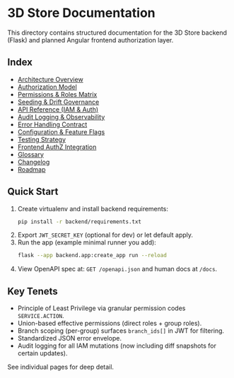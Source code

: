 # 3D Store Documentation

This directory contains structured documentation for the 3D Store backend (Flask) and planned Angular frontend authorization layer.

## Index

- [Architecture Overview](architecture.md)
- [Authorization Model](authz-model.md)
- [Permissions & Roles Matrix](permissions-roles.md)
- [Seeding & Drift Governance](seeding.md)
- [API Reference (IAM & Auth)](api-reference.md)
- [Audit Logging & Observability](audit-logging.md)
- [Error Handling Contract](error-handling.md)
- [Configuration & Feature Flags](configuration.md)
- [Testing Strategy](testing.md)
- [Frontend AuthZ Integration](frontend-authz.md)
- [Glossary](glossary.md)
- [Changelog](changelog.md)
- [Roadmap](roadmap.md)

## Quick Start

1. Create virtualenv and install backend requirements:
   ```bash
   pip install -r backend/requirements.txt
   ```
2. Export `JWT_SECRET_KEY` (optional for dev) or let default apply.
3. Run the app (example minimal runner you add):
   ```bash
   flask --app backend.app:create_app run --reload
   ```
4. View OpenAPI spec at: `GET /openapi.json` and human docs at `/docs`.

## Key Tenets
- Principle of Least Privilege via granular permission codes `SERVICE.ACTION`.
- Union-based effective permissions (direct roles + group roles).
- Branch scoping (per-group) surfaces `branch_ids[]` in JWT for filtering.
- Standardized JSON error envelope.
- Audit logging for all IAM mutations (now including diff snapshots for certain updates).

See individual pages for deep detail.
